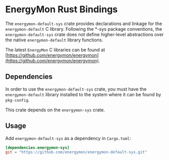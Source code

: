 # EnergyMon Rust Bindings

The `energymon-default-sys` crate provides declarations and linkage for the
`energymon-default` C library.
Following the *-sys package conventions, the `energymon-default-sys` crate does
not define higher-level abstractions over the native `energymon-default`
library functions.

The latest `EnergyMon` C libraries can be found at
[https://github.com/energymon/energymon](https://github.com/energymon/energymon).

## Dependencies

In order to use the `energymon-default-sys` crate, you must have the
`energymon-default` library installed to the system where it can be found by
`pkg-config`.

This crate depends on the `energymon-sys` crate.

## Usage
Add `energymon-default-sys` as a dependency in `Cargo.toml`:

```toml
[dependencies.energymon-sys]
git = "https://github.com/energymon/energymon-default-sys.git"
```
